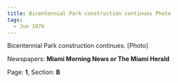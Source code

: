 ```yaml
---  
title: Bicentennial Park construction continues Photo  
tags:  
  - Jun 1976  
---  
```

  
Bicentennial Park construction continues. [Photo]  
  
Newspapers: **Miami Morning News or The Miami Herald**  
  
Page: **1**, Section: **B** 
